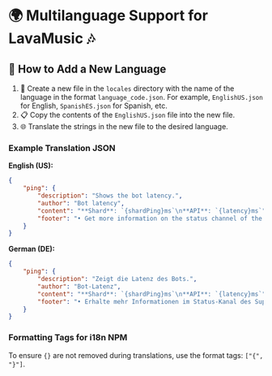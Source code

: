 # 🌍 Multilanguage Support for LavaMusic 🎶

## 🌟 How to Add a New Language

1. 📁 Create a new file in the `locales` directory with the name of the language in the format `language_code.json`. For example, `EnglishUS.json` for English, `SpanishES.json` for Spanish, etc.
2. 📋 Copy the contents of the `EnglishUS.json` file into the new file.
3. 🌐 Translate the strings in the new file to the desired language.

### Example Translation JSON

**English (US):**
```json
{
	"ping": {
		"description": "Shows the bot latency.",
		"author": "Bot latency",
		"content": "**Shard**: `{shardPing}ms`\n**API**: `{latency}ms`",
		"footer": "• Get more information on the status channel of the support server"
	}
}
```

**German (DE):**
```json
{
	"ping": {
		"description": "Zeigt die Latenz des Bots.",
		"author": "Bot-Latenz",
		"content": "**Shard**: `{shardPing}ms`\n**API**: `{latency}ms`",
		"footer": "• Erhalte mehr Informationen im Status-Kanal des Support-Servers."
	}
}
```

### Formatting Tags for i18n NPM
To ensure `{}` are not removed during translations, use the format tags: `["{", "}"]`.
